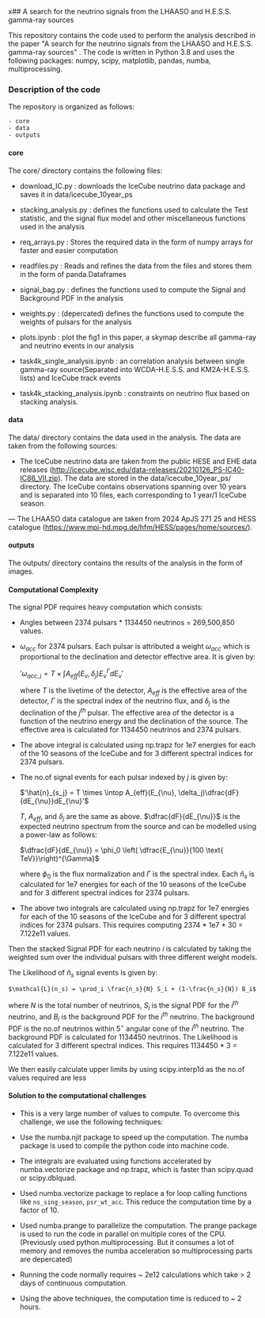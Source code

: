 x## A search for the neutrino signals from the LHAASO and H.E.S.S. gamma-ray sources

This repository contains the code used to perform the analysis described in the paper "A search for the neutrino signals from the LHAASO and H.E.S.S. gamma-ray sources" . The code is written in Python 3.8 and uses the following packages: numpy, scipy, matplotlib, pandas, numba, multiprocessing.

### **Description of the code**

The repository is organized as follows:

    - core
    - data
    - outputs


#### **core**

The core/ directory contains the following files:

- download_IC.py : downloads the IceCube neutrino data package and saves it in data/icecube_10year_ps

- stacking_analysis.py : defines the functions used to calculate the Test statistic, and the signal flux model and other miscellaneous functions used in the analysis 

- req_arrays.py : Stores the required data in the form of numpy arrays for faster and easier computation

- readfiles.py : Reads and refines the data from the files and stores them in the form of panda.Dataframes

- signal_bag.py : defines the functions used to compute the Signal and Background PDF in the analysis 

- weights.py : (depercated) defines the functions used to compute the weights of pulsars for the analysis 

- plots.ipynb : plot the fig1 in this paper, a skymap describe all gamma-ray and neutrino events in our analysis

- task4k_single_analysis.ipynb : an correlation  analysis between single gamma-ray source(Separated into WCDA-H.E.S.S. and KM2A-H.E.S.S. lists) and IceCube track events

- task4k_stacking_analysis.ipynb : constraints on neutrino flux based on  stacking analysis.

#### **data**

The data/ directory contains the data used in the analysis. The data are taken from the following sources:

- The IceCube neutrino data are taken from the public HESE and EHE data releases (http://icecube.wisc.edu/data-releases/20210126_PS-IC40-IC86_VII.zip). The data are stored in the data/icecube_10year_ps/ directory. The IceCube contains observations spanning over 10 years and is separated into 10 files, each corresponding to 1 year/1 IceCube season.


— The LHAASO data catalogue are taken from 2024 ApJS 271 25 and HESS catalogue (https://www.mpi-hd.mpg.de/hfm/HESS/pages/home/sources/).


#### **outputs**

The outputs/ directory contains the results of the analysis in the form of images.


#### **Computational Complexity**

The signal PDF requires heavy computation which consists:

- Angles between 2374 pulsars * 1134450 neutrinos = 269,500,850 values.
- $\omega_{acc}$ for 2374 pulsars. Each pulsar is attributed a weight $\omega_{acc}$ which is proportional to the declination and detector effective area. It is given by:
    
    $'\omega_{acc,j} = T \times \int A_{eff}(E_{\nu}, \delta_j)E_{\nu}^{\Gamma} dE_{\nu}'$

    where $T$ is the livetime of the detector, $A_{eff}$ is the effective area of the detector, $\Gamma$ is the spectral index of the neutrino flux, and $\delta_j$ is the declination of the $j^{th}$ pulsar. The effective area of the detector is a function of the neutrino energy and the declination of the source. The effective area is calculated for 1134450 neutrinos and 2374 pulsars.

- The above integral is calculated using np.trapz for 1e7 energies for each of the 10 seasons of the IceCube and for 3 different spectral indices for 2374 pulsars. 
<!-- This requires computing 2374 * 1e7 * 30 = 7.122e11 values.  -->

- The no.of signal events for each pulsar indexed by $j$ is given by: 

    $'\hat{n}_{s_j} =  T \times \intop A_{eff}(E_{\nu}, \delta_j)\dfrac{dF}{dE_{\nu}}dE_{\nu}'$

    $T$, $A_{eff}$, and $\delta_j$ are the same as above. $\dfrac{dF}{dE_{\nu}}$ is the expected neutrino spectrum from the source and can be modelled using a power-law as follows:

    $\dfrac{dF}{dE_{\nu}} = \phi_0  \left( \dfrac{E_{\nu}}{100 \text{ TeV}}\right)^{\Gamma}$

    where  $\phi_0$ is the flux normalization and $\Gamma$ is the spectral index. Each $\hat{n}_s$ is calculated for 1e7 energies for each of the 10 seasons of the IceCube and for 3 different spectral indices for 2374 pulsars. 
    <!-- This requires computing 2374 * 1e7 * 30 = 7.122e11 values. -->

- The above two integrals are calculated using np.trapz for 1e7 energies for each of the 10 seasons of the IceCube and for 3 different spectral indices for 2374 pulsars. This requires computing 2374 * 1e7 * 30 = 7.122e11 values.

Then the stacked Signal PDF for each neutrino $i$ is calculated by taking the weighted sum over the individual pulsars with three different weight models.

The Likelihood of $\hat{n}_s$ signal events is given by: 

    $\mathcal{L}(n_s) = \prod_i \frac{n_s}{N} S_i + (1-\frac{n_s}{N}) B_i$

   where $N$ is the total number of neutrinos, $S_i$ is the signal PDF for the $i^{th}$ neutrino, and $B_i$ is the background PDF for the $i^{th}$ neutrino. The background PDF is the no.of neutrinos within 5$^\circ$ angular cone of the $i^{th}$ neutrino. The background PDF is calculated for 1134450 neutrinos. The Likelihood is calculated for 3 different spectral indices. This requires 1134450 * 3 = 7.122e11 values.

We then easily calculate upper limits by using scipy.interp1d as the no.of values required are less
    

#### **Solution to the computational challenges**
- This is a very large number of values to compute. To overcome this challenge, we use the following techniques:

- Use the numba.njit package to speed up the computation. The numba package is used to compile the python code into machine code. 

- The integrals are evaluated using functions accelerated by numba.vectorize package and np.trapz, which is faster than scipy.quad or scipy.dblquad.

- Used numba.vectorize package to replace a for loop calling functions like `ns_sing_season`, `psr_wt_acc`. This reduce the computation time by a factor of 10.

- Used numba.prange to parallelize the computation. The prange package is used to run the code in parallel on multiple cores of the CPU. (Previously used python.multiprocessing. But it consumes a lot of memory and removes the numba acceleration so multiprocessing parts are depercated)

- Running the code normally requires ~ 2e12 calculations which take > 2 days of continuous computation.

- Using the above techniques, the computation time is reduced to ~ 2 hours.

